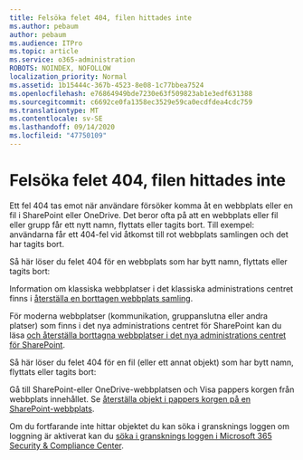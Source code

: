 ```yaml
---
title: Felsöka felet 404, filen hittades inte
ms.author: pebaum
author: pebaum
ms.audience: ITPro
ms.topic: article
ms.service: o365-administration
ROBOTS: NOINDEX, NOFOLLOW
localization_priority: Normal
ms.assetid: 1b15444c-367b-4523-8e08-1c77bbea7524
ms.openlocfilehash: e76864949bde7230e63f509823ab1e3edf631388
ms.sourcegitcommit: c6692ce0fa1358ec3529e59ca0ecdfdea4cdc759
ms.translationtype: MT
ms.contentlocale: sv-SE
ms.lasthandoff: 09/14/2020
ms.locfileid: "47750109"
---
```

# <a name="troubleshoot-error-404-file-not-found"></a>Felsöka felet 404, filen hittades inte

Ett fel 404 tas emot när användare försöker komma åt en webbplats eller en fil i SharePoint eller OneDrive. Det beror ofta på att en webbplats eller fil eller grupp får ett nytt namn, flyttats eller tagits bort. Till exempel: användarna får ett 404-fel vid åtkomst till rot webbplats samlingen och det har tagits bort.

Så här löser du felet 404 för en webbplats som har bytt namn, flyttats eller tagits bort:

Information om klassiska webbplatser i det klassiska administrations centret finns i [återställa en borttagen webbplats samling](https://docs.microsoft.com/sharepoint/restore-deleted-site-collection).

För moderna webbplatser (kommunikation, gruppanslutna eller andra platser) som finns i det nya administrations centret för SharePoint kan du läsa [och återställa borttagna webbplatser i det nya administrations centret för SharePoint](https://docs.microsoft.com/sharepoint/restore-deleted-site-collection).

Så här löser du felet 404 för en fil (eller ett annat objekt) som har bytt namn, flyttats eller tagits bort:

Gå till SharePoint-eller OneDrive-webbplatsen och Visa pappers korgen från webbplats innehållet. Se [återställa objekt i pappers korgen på en SharePoint-webbplats](https://support.office.com/article/Restore-items-in-the-Recycle-Bin-of-a-SharePoint-site-6df466b6-55f2-4898-8d6e-c0dff851a0be#ID0EAADAAA=Online).

Om du fortfarande inte hittar objektet du kan söka i gransknings loggen om loggning är aktiverat kan du [söka i gransknings loggen i Microsoft 365 Security & Compliance Center](https://docs.microsoft.com/microsoft-365/compliance/search-the-audit-log-in-security-and-compliance).
